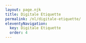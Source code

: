 ```yaml
---
layout: page.njk
title: Digitale Etiquette
permalink: /nl/digitale-etiquette/
eleventyNavigation:
  key: Digitale Etiquette
  order: 4
---
```

